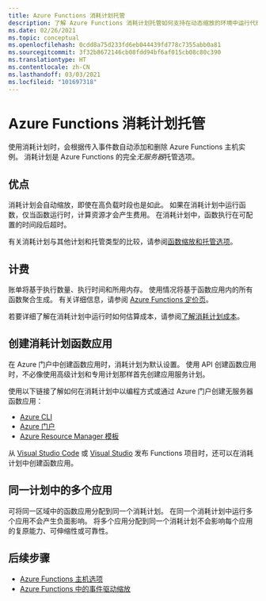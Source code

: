 ```yaml
---
title: Azure Functions 消耗计划托管
description: 了解 Azure Functions 消耗计划托管如何支持在动态缩放的环境中运行代码，但你只需为执行期间使用的资源付费。
ms.date: 02/26/2021
ms.topic: conceptual
ms.openlocfilehash: 0cdd8a75d233fd6eb044439fd778c7355abb0a81
ms.sourcegitcommit: 3f32b8672146cb08fdd94bf6af015cb08c80c390
ms.translationtype: HT
ms.contentlocale: zh-CN
ms.lasthandoff: 03/03/2021
ms.locfileid: "101697318"
---
```

# <a name="azure-functions-consumption-plan-hosting"></a>Azure Functions 消耗计划托管

使用消耗计划时，会根据传入事件数自动添加和删除 Azure Functions 主机实例。 消耗计划是 Azure Functions 的完全<em>无服务器</em>托管选项。

## <a name="benefits"></a>优点

消耗计划会自动缩放，即使在高负载时段也是如此。 如果在消耗计划中运行函数，仅当函数运行时，计算资源才会产生费用。 在消耗计划中，函数执行在可配置的时间段后超时。

有关消耗计划与其他计划和托管类型的比较，请参阅[函数缩放和托管选项](functions-scale.md)。

## <a name="billing"></a>计费

账单将基于执行数量、执行时间和所用内存。 使用情况将基于函数应用内的所有函数聚合生成。 有关详细信息，请参阅 [Azure Functions 定价页](https://www.azure.cn/pricing/details/azure-functions/)。

若要详细了解在消耗计划中运行时如何估算成本，请参阅[了解消耗计划成本](functions-consumption-costs.md)。

## <a name="create-a-consumption-plan-function-app"></a>创建消耗计划函数应用

在 Azure 门户中创建函数应用时，消耗计划为默认设置。 使用 API 创建函数应用时，不必像使用高级计划和专用计划那样首先创建应用服务计划。

使用以下链接了解如何在消耗计划中以编程方式或通过 Azure 门户创建无服务器函数应用：

+ [Azure CLI](./scripts/functions-cli-create-serverless.md)
+ [Azure 门户](./functions-get-started.md)
+ [Azure Resource Manager 模板](functions-create-first-function-resource-manager.md)

从 [Visual Studio Code](./create-first-function-vs-code-csharp.md#publish-the-project-to-azure) 或 [Visual Studio](functions-create-your-first-function-visual-studio.md#publish-the-project-to-azure) 发布 Functions 项目时，还可以在消耗计划中创建函数应用。

## <a name="multiple-apps-in-the-same-plan"></a>同一计划中的多个应用

可将同一区域中的函数应用分配到同一个消耗计划。 在同一个消耗计划中运行多个应用不会产生负面影响。 将多个应用分配到同一个消耗计划不会影响每个应用的复原能力、可伸缩性或可靠性。

## <a name="next-steps"></a>后续步骤

+ [Azure Functions 主机选项](functions-scale.md)
+ [Azure Functions 中的事件驱动缩放](event-driven-scaling.md)
